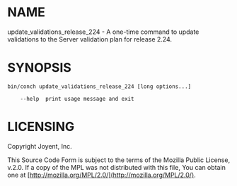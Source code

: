 # NAME

update\_validations\_release\_224 - A one-time command to update validations to the Server validation plan for release 2.24.

# SYNOPSIS

```
bin/conch update_validations_release_224 [long options...]

    --help  print usage message and exit
```

# LICENSING

Copyright Joyent, Inc.

This Source Code Form is subject to the terms of the Mozilla Public License,
v.2.0. If a copy of the MPL was not distributed with this file, You can obtain
one at [http://mozilla.org/MPL/2.0/](http://mozilla.org/MPL/2.0/).
